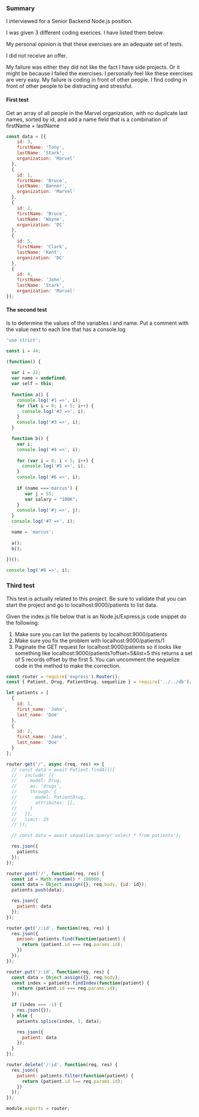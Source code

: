 ### Summary

I interviewed for a Senior Backend Node.js position.

I was given 3 different coding exerices.  I have listed them below.  

My personal opinion is that these exercises are an adequate set of tests.

I did not receive an offer.

My failure was either they did not like the fact I have side projects. Or it might be 
because I failed the exercises. I personally feel like these exercises are very easy.
My failure is coding in front of other people. I find coding in front of other people to 
be distracting and stressful. 

#### First test 

Get an array of all people in the Marvel organization, with no duplicate last names,
sorted by id, and add a name field that is a combination of firstName + lastName

```javascript
const data = [{
    id: 3,
    firstName: 'Tony',
    lastName: 'Stark',
  	organization: 'Marvel'
  },
  {
    id: 1,
    firstName: 'Bruce',
    lastName: 'Banner',
    organization: 'Marvel'
  },
  {
    id: 2,
    firstName: 'Bruce',
    lastName: 'Wayne',
    organization: 'DC'
  },
  {
    id: 5,
    firstName: 'Clark',
    lastName: 'Kent',
    organization: 'DC'
  },
  {
    id: 4,
    firstName: 'John',
    lastName: 'Stark',
    organization: 'Marvel'
}];

```

#### The second test 

Is to determine the values of the variables i and name.
Put a comment with the value next to each line that has a console.log

```javascript
'use strict';

const i = 44;

(function() {
  
  var i = 22;
  var name = undefined;
  var self = this;
  
  function a() {
    console.log('#1 =>', i);
    for (let i = 0; i < 5; i++) {
      console.log('#2 =>', i);
    }
    console.log('#3 =>', i);
  }

  function b() {
    var i;
    console.log('#4 =>', i);
    
    for (var i = 0; i < 5; i++) { 
      console.log('#5 =>', i);
    }    
    console.log('#6 =>', i);
    
    if (name ==='marcus') {
       var j = 55;
       var salary = "100K";
    }
    console.log('#j =>', j);
  }
  console.log('#7 =>', i);

  name = 'marcus';
  
  a();
  b();
  
})();

console.log('#8 =>', i);
```
### Third test

This test is actually related to this project. Be sure to validate that you can start the project and
go to localhost:9000/patients to list data.

Given the index.js file below that is an Node.js/Express.js code snippet do the following:

1. Make sure you can list the patients by localhost:9000/patients
2. Make sure you fix the problem with localhost:9000/patients/1 
3. Paginate the GET request for localhost:9000/patients so it looks like something like
    localhost:9000/patients?offset=5&list=5 this returns a set of 5 records offset by the first 5.
    You can uncomment the sequelize code in the method to make the correction.

 
```javascript
const router = require('express').Router();
const { Patient, Drug, PatientDrug, sequelize } = require('../../db');

let patients = [
  {
    id: 1,
    first_name: 'John',
    last_name: 'Doe'
  },
  {
    id: 2,
    first_name: 'Jane',
    last_name: 'Doe'
  }
];

router.get('/', async (req, res) => {
  // const data = await Patient.findAll({
  //   include: [{
  //     model: Drug,
  //     as: 'drugs',
  //     through: {
  //       model: PatientDrug,
  //       attributes: [],
  //     }
  //   }],
  //   limit: 25
  // });

  // const data = await sequelize.query('select * from patients');

  res.json({
    patients
  });
});

router.post('/', function(req, res) {
  const id = Math.random() * 100000;
  const data = Object.assign({}, req.body, {id: id});
  patients.push(data);

  res.json({
    patient: data
  });
});

router.get('/:id', function(req, res) {
  res.json({
    person: patients.find(function(patient) {
      return (patient.id === req.params.id);
    })
  });
});

router.put('/:id', function(req, res) {
  const data = Object.assign({}, req.body);
  const index = patients.findIndex(function(patient) {
    return (patient.id === req.params.id);
  });

  if (index === -1) {
    res.json({});
  } else {
    patients.splice(index, 1, data);

    res.json({
      patient: data
    });
  }
});

router.delete('/:id', function(req, res) {
  res.json({
    patient: patients.filter(function(patient) {
      return (patient.id !== req.params.id);
    })
  });
});

module.exports = router;

```
